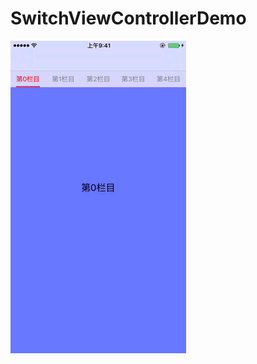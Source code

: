 # SwitchViewControllerDemo
![image](https://github.com/Jude309307972/SwitchViewControllerDemo/blob/master/switch.gif)


